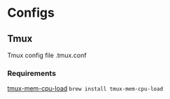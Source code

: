 # Configs

## Tmux
Tmux config file .tmux.conf

### Requirements 

[tmux-mem-cpu-load](https://github.com/thewtex/tmux-mem-cpu-load) `brew install tmux-mem-cpu-load`
